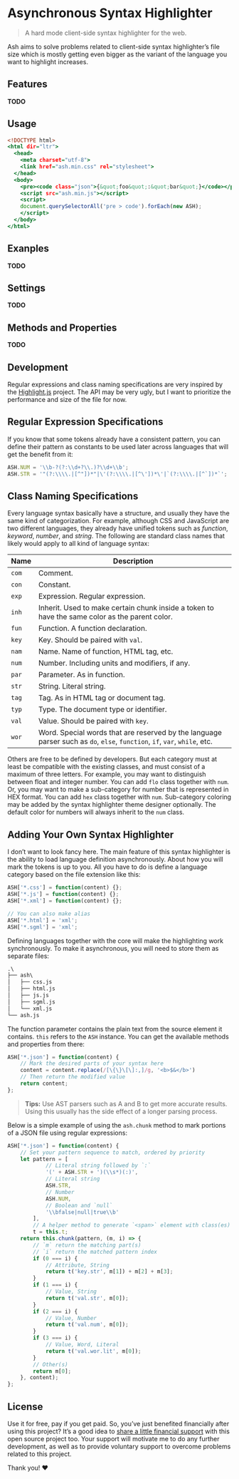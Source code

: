 Asynchronous Syntax Highlighter
===============================

> A hard mode client-side syntax highlighter for the web.

Ash aims to solve problems related to client-side syntax highlighter&rsquo;s file size which is mostly getting even bigger as the variant of the language you want to highlight increases.

Features
--------

**TODO**

Usage
-----

~~~ .html
<!DOCTYPE html>
<html dir="ltr">
  <head>
    <meta charset="utf-8">
    <link href="ash.min.css" rel="stylesheet">
  </head>
  <body>
    <pre><code class="json">{&quot;foo&quot;:&quot;bar&quot;}</code></pre>
    <script src="ash.min.js"></script>
    <script>
    document.querySelectorAll('pre > code').forEach(new ASH);
    </script>
  </body>
</html>
~~~

Exanples
--------

**TODO**

Settings
--------

**TODO**

Methods and Properties
----------------------

**TODO**

Development
-----------

Regular expressions and class naming specifications are very inspired by the [Highlight.js](https://github.com/highlightjs/highlight.js) project. The API may be very ugly, but I want to prioritize the performance and size of the file for now.

Regular Expression Specifications
---------------------------------

If you know that some tokens already have a consistent pattern, you can define their pattern as constants to be used later across languages that will get the benefit from it:

~~~ .js
ASH.NUM = '\\b-?(?:\\d+?\\.)?\\d+\\b';
ASH.STR = '"(?:\\\\.|[^"])*"|\'(?:\\\\.|[^\'])*\'|`(?:\\\\.|[^`])*`';
~~~

Class Naming Specifications
---------------------------

Every language syntax basically have a structure, and usually they have the same kind of categorization. For example, although CSS and JavaScript are two different languages, they already have unified tokens such as _function_, _keyword_, _number_, and _string_. The following are standard class names that likely would apply to all kind of language syntax:

Name | Description
---- | -----------
`com` | Comment.
`con` | Constant.
`exp` | Expression. Regular expression.
`inh` | Inherit. Used to make certain chunk inside a token to have the same color as the parent color.
`fun` | Function. A function declaration.
`key` | Key. Should be paired with `val`.
`nam` | Name. Name of function, HTML tag, etc.
`num` | Number. Including units and modifiers, if any.
`par` | Parameter. As in function.
`str` | String. Literal string.
`tag` | Tag. As in HTML tag or document tag.
`typ` | Type. The document type or identifier.
`val` | Value. Should be paired with `key`.
`wor` | Word. Special words that are reserved by the language parser such as `do`, `else`, `function`, `if`, `var`, `while`, etc.

Others are free to be defined by developers. But each category must at least be compatible with the existing classes, and must consist of a maximum of three letters. For example, you may want to distinguish between float and integer number. You can add `flo` class together with `num`. Or, you may want to make a sub-category for number that is represented in HEX format. You can add `hex` class together with `num`.  Sub-category coloring may be added by the syntax highlighter theme designer optionally. The default color for numbers will always inherit to the `num` class.

Adding Your Own Syntax Highlighter
----------------------------------

I don&rsquo;t want to look fancy here. The main feature of this syntax highlighter is the ability to load language definition asynchronously. About how you will mark the tokens is up to you. All you have to do is define a language category based on the file extension like this:

~~~ .js
ASH['*.css'] = function(content) {};
ASH['*.js'] = function(content) {};
ASH['*.xml'] = function(content) {};

// You can also make alias
ASH['*.html'] = 'xml';
ASH['*.sgml'] = 'xml';
~~~

Defining languages together with the core will make the highlighting work synchronously. To make it asynchronous, you will need to store them as separate files:

~~~ .txt
.\
├── ash\
│   ├── css.js
│   ├── html.js
│   ├── js.js
│   ├── sgml.js
│   └── xml.js
└── ash.js
~~~

The function parameter contains the plain text from the source element it contains. `this` refers to the `ASH` instance. You can get the available methods and properties from there:

~~~ .js
ASH['*.json'] = function(content) {
    // Mark the desired parts of your syntax here
    content = content.replace(/[\{\}\[\]:,]/g, '<b>$&</b>')
    // Then return the modified value
    return content;
};
~~~

> **Tips:** Use AST parsers such as A and B  to get more accurate results. Using this usually has the side effect of a longer parsing process.

Below is a simple example of using the `ash.chunk` method to mark portions of a JSON file using regular expressions:

~~~ .js
ASH['*.json'] = function(content) {
    // Set your pattern sequence to match, ordered by priority
    let pattern = [
            // Literal string followed by `:`
            '(' + ASH.STR + ')(\\s*)(:)',
            // Literal string
            ASH.STR,
            // Number
            ASH.NUM,
            // Boolean and `null`
            '\\bfalse|null|true\\b'
        ],
        // A helper method to generate `<span>` element with class(es)
        t = this.t;
    return this.chunk(pattern, (m, i) => {
        // `m` return the matching part(s)
        // `i` return the matched pattern index
        if (0 === i) {
            // Attribute, String
            return t('key.str', m[1]) + m[2] + m[3];
        }
        if (1 === i) {
            // Value, String
            return t('val.str', m[0]);
        }
        if (2 === i) {
            // Value, Number
            return t('val.num', m[0]);
        }
        if (3 === i) {
            // Value, Word, Literal
            return t('val.wor.lit', m[0]);
        }
        // Other(s)
        return m[0];
    }, content);
};
~~~

License
-------

Use it for free, pay if you get paid. So, you’ve just benefited financially after using this project? It’s a good idea to [share a little financial support](https://paypal.me/tatautaufik) with this open source project too. Your support will motivate me to do any further development, as well as to provide voluntary support to overcome problems related to this project.

Thank you! ❤️
